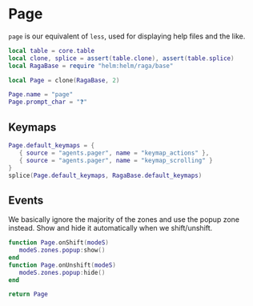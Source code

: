 # Page

`page` is our equivalent of `less`, used for displaying help files and the like\.

```lua
local table = core.table
local clone, splice = assert(table.clone), assert(table.splice)
local RagaBase = require "helm:helm/raga/base"
```

```lua
local Page = clone(RagaBase, 2)

Page.name = "page"
Page.prompt_char = "❓"
```


## Keymaps

```lua
Page.default_keymaps = {
   { source = "agents.pager", name = "keymap_actions" },
   { source = "agents.pager", name = "keymap_scrolling" }
}
splice(Page.default_keymaps, RagaBase.default_keymaps)
```


## Events

We basically ignore the majority of the zones and use the popup zone instead\.
Show and hide it automatically when we shift/unshift\.

```lua
function Page.onShift(modeS)
   modeS.zones.popup:show()
end
function Page.onUnshift(modeS)
   modeS.zones.popup:hide()
end
```

```lua
return Page
```